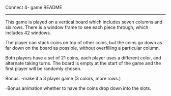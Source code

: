 Connect 4- game README

----------------------------------------

This game is played on a vertical board which includes seven columns and six rows.  There is a window frame to see each piece through, which includes 42 windows. 

 The player can stack coins on top of other coins, but the coins go down as far down on the board as possible, without overfilling a particular column. 

Both players have a set of 21 coins, each player uses a different color, and alternate taking turns. The board is empty at the start of the game and the first player will be randomly chosen.


Bonus:
-make it a 3 player game (3 colors, more rows.)

-Bonus animation whether to have the coins drop down into the slots.



